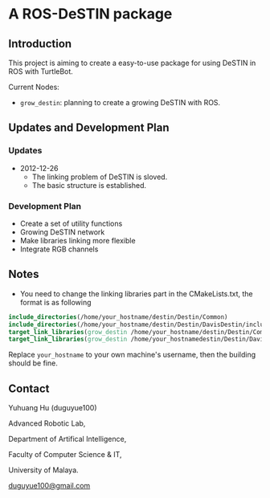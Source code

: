 A ROS-DeSTIN package
==============

## Introduction

This project is aiming to create a easy-to-use package for using DeSTIN in ROS with TurtleBot.

Current Nodes:

+ `grow_destin`: planning to create a growing DeSTIN with ROS.

## Updates and Development Plan

### Updates

+ 2012-12-26
  - The linking problem of DeSTIN is sloved.
  - The basic structure is established.

### Development Plan

+ Create a set of utility functions
+ Growing DeSTIN network
+ Make libraries linking more flexible
+ Integrate RGB channels

## Notes

+ You need to change the linking libraries part in the CMakeLists.txt, the format is as following
```cmake
include_directories(/home/your_hostname/destin/Destin/Common)
include_directories(/home/your_hostname/destin/Destin/DavisDestin/include)
target_link_libraries(grow_destin /home/your_hostname/destin/Destin/Common/libcommon.so)
target_link_libraries(grow_destin /home/your_hostnamedestin/Destin/DavisDestin/libdestinalt.so)
```
Replace `your_hostname` to your own machine's username, then the building should be fine.

## Contact

Yuhuang Hu (duguyue100)

Advanced Robotic Lab,

Department of Artifical Intelligence,

Faculty of Computer Science & IT,

University of Malaya.

duguyue100@gmail.com
